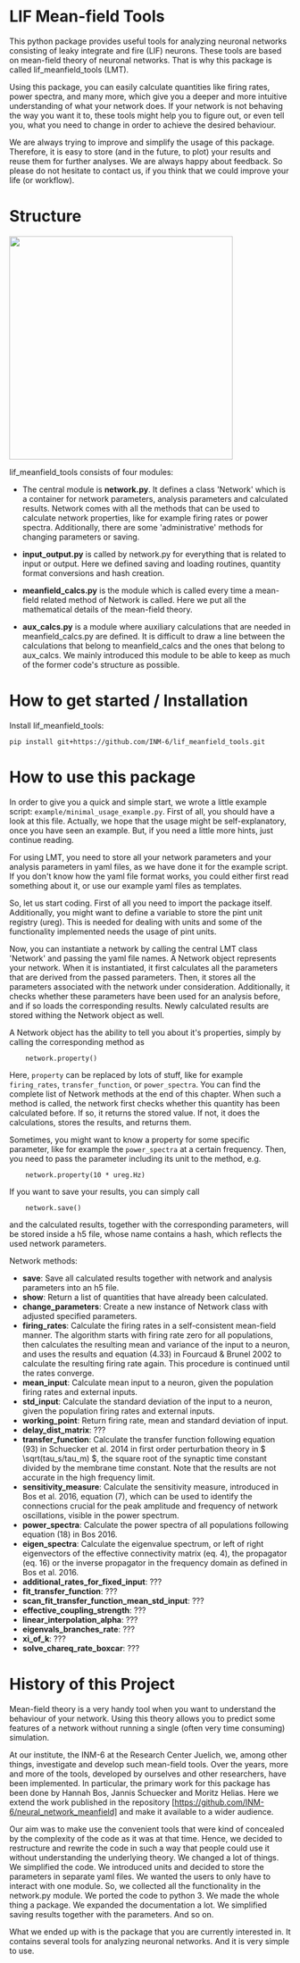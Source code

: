 LIF Mean-field Tools
====================
This python package provides useful tools for analyzing neuronal networks
consisting of leaky integrate and fire (LIF) neurons. These tools are based on
mean-field theory of neuronal networks. That is why this package is called
lif_meanfield_tools (LMT).

Using this package, you can easily calculate quantities like firing rates, power
spectra, and many more, which give you a deeper and more intuitive understanding
of what your network does. If your network is not behaving the way you want it
to, these tools might help you to figure out, or even tell you, what you need to
change in order to achieve the desired behaviour.

We are always trying to improve and simplify the usage of this package.
Therefore, it is easy to store (and in the future, to plot) your results and
reuse them for further analyses. We are always happy about feedback. So please
do not hesitate to contact us, if you think that we could improve your life (or
workflow).

# Structure

<img src="https://github.com/INM-6/lif_meanfield_tools/blob/master/readme_figures/structure_new.png" width="400">        

lif_meanfield_tools consists of four modules:

- The central module is **network.py**. It defines a class 'Network' which is a
  container for network parameters, analysis parameters and calculated results.
  Network comes with all the methods that can be used to calculate network
  properties, like for example firing rates or power spectra. Additionally,
  there are some 'administrative' methods for changing parameters or saving.

- **input_output.py** is called by network.py for everything that is related to
  input or output. Here we defined saving and loading routines, quantity format
  conversions and hash creation.

- **meanfield_calcs.py** is the module which is called every time a mean-field
  related method of Network is called. Here we put all the mathematical details
  of the mean-field theory.

- **aux_calcs.py** is a module where auxiliary calculations that are needed in
  meanfield_calcs.py are defined. It is difficult to draw a line between the
  calculations that belong to meanfield_calcs and the ones that belong to
  aux_calcs. We mainly introduced this module to be able to keep as much of the
  former code's structure as possible.

# How to get started / Installation

Install lif_meanfield_tools:
```
pip install git+https://github.com/INM-6/lif_meanfield_tools.git
```

# How to use this package

In order to give you a quick and simple start, we wrote a little example script:
`example/minimal_usage_example.py`. First of all, you should have a look at this
file. Actually, we hope that the usage might be self-explanatory, once you have
seen an example. But, if you need a little more hints, just continue reading.

For using LMT, you need to store all your network parameters and your analysis
parameters in yaml files, as we have done it for the example script. If you
don't know how the yaml file format works, you could either first read something
about it, or use our example yaml files as templates.

So, let us start coding. First of all you need to import the package itself.
Additionally, you might want to define a variable to store the pint unit
registry (ureg). This is needed for dealing with units and some of the
functionality implemented needs the usage of pint units.

Now, you can instantiate a network by calling the central LMT class 'Network'
and passing the yaml file names. A Network object represents your network. When
it is instantiated, it first calculates all the parameters that are derived from
the passed parameters. Then, it stores all the parameters associated with the
network under consideration. Additionally, it checks whether these parameters
have been used for an analysis before, and if so loads the corresponding
results. Newly calculated results are stored withing the Network object as well.

A Network object has the ability to tell you about it's properties, simply by
calling the corresponding method as
```
	network.property()
```
Here, `property` can be replaced by lots of stuff, like for example
`firing_rates`, `transfer_function`, or `power_spectra`. You can find the
complete list of Network methods at the end of this chapter. When such a method
is called, the network first checks whether this quantity has been calculated
before. If so, it returns the stored value. If not, it does the calculations,
stores the results, and returns them.

Sometimes, you might want to know a property for some specific parameter, like
for example the `power_spectra` at a certain frequency. Then, you need to pass
the parameter including its unit to the method, e.g.
```
	network.property(10 * ureg.Hz)
```
If you want to save your results, you can simply call
```
	network.save()
```
and the calculated results, together with the corresponding parameters, will be
stored inside a h5 file, whose name contains a hash, which reflects the used
network parameters.

Network methods:
- __save__: Save all calculated results together with network and analysis
  parameters into an h5 file.
- __show__: Return a list of quantities that have already been calculated.
- __change_parameters__: Create a new instance of Network class with adjusted
  specified parameters.
- __firing_rates__: Calculate the firing rates in a self-consistent mean-field
  manner. The algorithm starts with firing rate zero for all populations, then
  calculates the resulting mean and variance of the input to a neuron, and uses
  the results and equation (4.33) in Fourcaud & Brunel 2002 to calculate the
  resulting firing rate again. This procedure is continued until the rates
  converge.
- __mean_input__: Calculate mean input to a neuron, given the population firing
  rates and external inputs.
- __std_input__: Calculate the standard deviation of the input to a neuron,
  given the population firing rates and external inputs.
- __working_point__: Return firing rate, mean and standard deviation of input.
- __delay_dist_matrix__: ???
- __transfer_function__: Calculate the transfer function following equation (93)
  in Schuecker et al. 2014 in first order perturbation theory in $
  \sqrt(tau_s/tau_m) $, the square root of the synaptic time constant divided by
  the membrane time constant. Note that the results are not accurate in the high
  frequency limit.
- __sensitivity_measure__: Calculate the sensitivity measure, introduced in Bos
  et al. 2016, equation (7), which can be used to identify the connections
	crucial for the peak amplitude and frequency of network oscillations, visible
	in the power spectrum.
- __power_spectra__: Calculate the power spectra of all populations following
  equation (18) in Bos 2016.
- __eigen_spectra__: Calculate the eigenvalue spectrum, or left of right
  eigenvectors of the effective connectivity matrix (eq. 4), the propagator
	(eq. 16) or the inverse propagator in the frequency	domain as defined in Bos
	et al. 2016.
- __additional_rates_for_fixed_input__: ???
- __fit_transfer_function__: ???
- __scan_fit_transfer_function_mean_std_input__: ???
- __effective_coupling_strength__: ???
- __linear_interpolation_alpha__: ???
- __eigenvals_branches_rate__: ???
- __xi_of_k__: ???
- __solve_chareq_rate_boxcar__: ???


# History of this Project

Mean-field theory is a very handy tool when you want to understand the behaviour
of your network. Using this theory allows you to predict some features of a
network without running a single (often very time consuming) simulation.

At our institute, the INM-6 at the Research Center Juelich, we, among other
things, investigate and develop such mean-field tools. Over the years, more and
more of the tools, developed by ourselves and other researchers, have been
implemented. In particular, the primary work for this package has been done by
Hannah Bos, Jannis Schuecker and Moritz Helias. Here we extend the work
published in the repository [https://github.com/INM-6/neural_network_meanfield]
and make it available to a wider audience.  

Our aim was to make use the convenient tools that were kind of concealed by the
complexity of the code as it was at that time. Hence, we decided to restructure
and rewrite the code in such a way that people could use it without
understanding the underlying theory. We changed a lot of things. We simplified
the code. We introduced units and decided to store the parameters in separate
yaml files. We wanted the users to only have to interact with one module. So, we
collected all the functionality in the network.py module. We ported the code to
python 3. We made the whole thing a package. We expanded the documentation a
lot. We simplified saving results together with the parameters. And so on.

What we ended up with is the package that you are currently interested in. It
contains several tools for analyzing neuronal networks. And it is very simple to
use.

